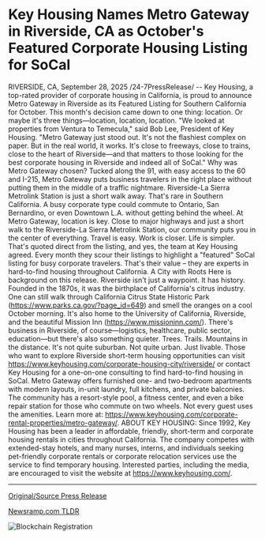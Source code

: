 # Key Housing Names Metro Gateway in Riverside, CA as October's Featured Corporate Housing Listing for SoCal

RIVERSIDE, CA, September 28, 2025 /24-7PressRelease/ -- Key Housing, a top-rated provider of corporate housing in California, is proud to announce Metro Gateway in Riverside as its Featured Listing for Southern California for October. This month's decision came down to one thing: location. Or maybe it's three things—location, location, location.  "We looked at properties from Ventura to Temecula," said Bob Lee, President of Key Housing. "Metro Gateway just stood out. It's not the flashiest complex on paper. But in the real world, it works. It's close to freeways, close to trains, close to the heart of Riverside—and that matters to those looking for the best corporate housing in Riverside and indeed all of SoCal."  Why was Metro Gateway chosen? Tucked along the 91, with easy access to the 60 and I-215, Metro Gateway puts business travelers in the right place without putting them in the middle of a traffic nightmare. Riverside-La Sierra Metrolink Station is just a short walk away. That's rare in Southern California. A busy corporate type could commute to Ontario, San Bernardino, or even Downtown L.A. without getting behind the wheel.  At Metro Gateway, location is key. Close to major highways and just a short walk to the Riverside-La Sierra Metrolink Station, our community puts you in the center of everything. Travel is easy. Work is closer. Life is simpler.  That's quoted direct from the listing, and yes, the team at Key Housing agreed. Every month they scour their listings to highlight a "featured" SoCal listing for busy corporate travelers. That's their value – they are experts in hard-to-find housing throughout California.  A City with Roots Here is background on this release. Riverside isn't just a waypoint. It has history. Founded in the 1870s, it was the birthplace of California's citrus industry. One can still walk through California Citrus State Historic Park (https://www.parks.ca.gov/?page_id=649) and smell the oranges on a cool October morning. It's also home to the University of California, Riverside, and the beautiful Mission Inn (https://www.missioninn.com/).  There's business in Riverside, of course—logistics, healthcare, public sector, education—but there's also something quieter. Trees. Trails. Mountains in the distance. It's not quite suburban. Not quite urban. Just livable. Those who want to explore Riverside short-term housing opportunities can visit https://www.keyhousing.com/corporate-housing-city/riverside/ or contact Key Housing for a one-on-one consulting to find hard-to-find housing in SoCal.  Metro Gateway offers furnished one- and two-bedroom apartments with modern layouts, in-unit laundry, full kitchens, and private balconies. The community has a resort-style pool, a fitness center, and even a bike repair station for those who commute on two wheels. Not every guest uses the amenities. Learn more at: https://www.keyhousing.com/corporate-rental-properties/metro-gateway/.  ABOUT KEY HOUSING:  Since 1992, Key Housing has been a leader in affordable, friendly, short-term and corporate housing rentals in cities throughout California. The company competes with extended-stay hotels, and many nurses, interns, and individuals seeking pet-friendly corporate rentals or corporate relocation services use the service to find temporary housing. Interested parties, including the media, are encouraged to visit the website at https://www.keyhousing.com/. 

---

[Original/Source Press Release](https://www.24-7pressrelease.com/press-release/527208/key-housing-names-metro-gateway-in-riverside-ca-as-octobers-featured-corporate-housing-listing-for-socal)
                    

[Newsramp.com TLDR](https://newsramp.com/curated-news/key-housing-features-riverside-s-metro-gateway-for-october/4eb322a2be47c7c334b7df0e7b29be30) 

 

 



![Blockchain Registration](https://cdn.newsramp.app/24-7PressRelease/qrcode/259/28/bossXA8x.webp)